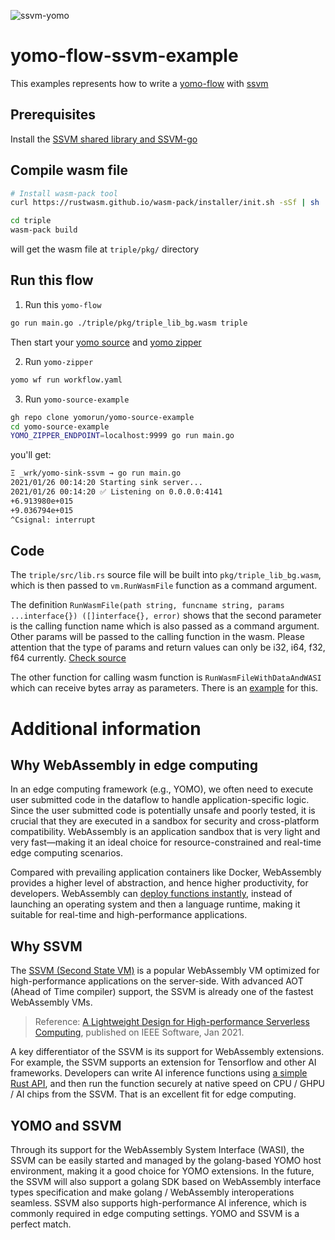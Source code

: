 ![ssvm-yomo](https://raw.githubusercontent.com/yomorun/yomo-flow-ssvm-example/main/yomo-ssvm-2.png)

# yomo-flow-ssvm-example

This examples represents how to write a [yomo-flow](https://yomo.run/flow) with [ssvm](https://www.secondstate.io/ssvm)

## Prerequisites

Install the [SSVM shared library and SSVM-go](https://github.com/second-state/ssvm-go)

## Compile wasm file

```bash
# Install wasm-pack tool
curl https://rustwasm.github.io/wasm-pack/installer/init.sh -sSf | sh

cd triple
wasm-pack build
```

will get the wasm file at `triple/pkg/` directory

## Run this flow

1. Run this `yomo-flow`

```bash
go run main.go ./triple/pkg/triple_lib_bg.wasm triple
```

Then start your [yomo source](https://yomo.run/source) and [yomo zipper](https://yomo.run/zipper)

2. Run `yomo-zipper`

```bash
yomo wf run workflow.yaml
```

3. Run `yomo-source-example`

```bash
gh repo clone yomorun/yomo-source-example
cd yomo-source-example
YOMO_ZIPPER_ENDPOINT=localhost:9999 go run main.go
```

you'll get: 

```bash
Ξ _wrk/yomo-sink-ssvm → go run main.go
2021/01/26 00:14:20 Starting sink server...
2021/01/26 00:14:20 ✅ Listening on 0.0.0.0:4141
+6.913980e+015
+9.036794e+015
^Csignal: interrupt
```

## Code

The `triple/src/lib.rs` source file will be built into `pkg/triple_lib_bg.wasm`, which is then passed to `vm.RunWasmFile` function as a command argument.

The definition `RunWasmFile(path string, funcname string, params ...interface{}) ([]interface{}, error)` shows that the second parameter is the calling function name which is also passed as a command argument. Other params will be passed to the calling function in the wasm. Please attention that the type of params and return values can only be i32, i64, f32, f64 currently. [Check source](https://github.com/second-state/ssvm-go/blob/master/ssvm/vm.go)

The other function for calling wasm function is `RunWasmFileWithDataAndWASI` which can receive bytes array as parameters. There is an [example](https://github.com/second-state/ssvm-go/blob/master/examples/go_PassBytes/pass_bytes.go) for this.


# Additional information

## Why WebAssembly in edge computing
In an edge computing framework (e.g., YOMO), we often need to execute user submitted code in the dataflow to handle application-specific logic. Since the user submitted code is potentially unsafe and poorly tested, it is crucial that they are executed in a sandbox for security and cross-platform compatibility. WebAssembly is an application sandbox that is very light and very fast—making it an ideal choice for resource-constrained and real-time edge computing scenarios.

Compared with prevailing application containers like Docker, WebAssembly provides a higher level of abstraction, and hence higher productivity, for developers. WebAssembly can [deploy functions instantly](https://www.secondstate.io/articles/getting-started-with-rust-function/), instead of launching an operating system and then a language runtime, making it suitable for real-time and high-performance applications.

## Why SSVM

The [SSVM (Second State VM)](https://github.com/second-state/SSVM) is a popular WebAssembly VM optimized for high-performance applications on the server-side. With advanced AOT (Ahead of Time compiler) support, the SSVM is already one of the fastest WebAssembly VMs.

> Reference: [A Lightweight Design for High-performance Serverless Computing](https://arxiv.org/abs/2010.07115), published on IEEE Software, Jan 2021.

A key differentiator of the SSVM is its support for WebAssembly extensions. For example, the SSVM  supports an extension for Tensorflow and other AI frameworks. Developers can write AI inference functions using [a simple Rust API](https://crates.io/crates/ssvm_tensorflow_interface), and then run the function securely at native speed on CPU / GHPU / AI chips from the SSVM. That is an excellent fit for edge computing.

## YOMO and SSVM

Through its support for the WebAssembly System Interface (WASI), the SSVM can be easily started and managed by the golang-based YOMO host environment, making it a good choice for YOMO extensions. In the future, the SSVM will also support a golang SDK based on WebAssembly interface types specification and make golang / WebAssembly interoperations seamless. SSVM also supports high-performance AI inference, which is commonly required in edge computing settings. YOMO and SSVM is a perfect match.
